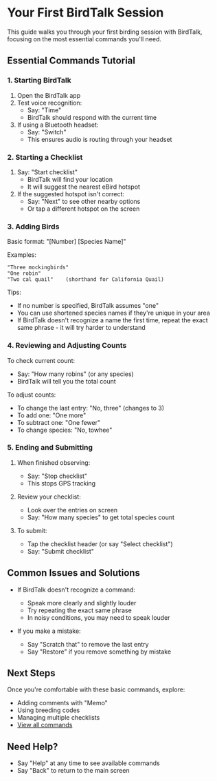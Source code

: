 # Your First BirdTalk Session

This guide walks you through your first birding session with BirdTalk, focusing on the most essential commands you'll need.

## Essential Commands Tutorial

### 1. Starting BirdTalk

1. Open the BirdTalk app
2. Test voice recognition:
    - Say: "Time"
    - BirdTalk should respond with the current time
3. If using a Bluetooth headset:
    - Say: "Switch"
    - This ensures audio is routing through your headset

### 2. Starting a Checklist

1. Say: "Start checklist"
    - BirdTalk will find your location
    - It will suggest the nearest eBird hotspot
2. If the suggested hotspot isn't correct:
    - Say: "Next" to see other nearby options
    - Or tap a different hotspot on the screen

### 3. Adding Birds

Basic format: "[Number] [Species Name]"

Examples:
```
"Three mockingbirds"
"One robin"
"Two cal quail"    (shorthand for California Quail)
```

Tips:

- If no number is specified, BirdTalk assumes "one"
- You can use shortened species names if they're unique in your area
- If BirdTalk doesn't recognize a name the first time, repeat the exact same phrase - it will try harder to understand

### 4. Reviewing and Adjusting Counts

To check current count:

- Say: "How many robins" (or any species)
- BirdTalk will tell you the total count

To adjust counts:

- To change the last entry: "No, three" (changes to 3)
- To add one: "One more"
- To subtract one: "One fewer"
- To change species: "No, towhee"

### 5. Ending and Submitting

1. When finished observing:
    - Say: "Stop checklist"
    - This stops GPS tracking

2. Review your checklist:
    - Look over the entries on screen
    - Say: "How many species" to get total species count

3. To submit:
    - Tap the checklist header (or say "Select checklist")
    - Say: "Submit checklist"

## Common Issues and Solutions

- If BirdTalk doesn't recognize a command:
    - Speak more clearly and slightly louder
    - Try repeating the exact same phrase
    - In noisy conditions, you may need to speak louder

- If you make a mistake:
    - Say "Scratch that" to remove the last entry
    - Say "Restore" if you remove something by mistake

## Next Steps

Once you're comfortable with these basic commands, explore:

- Adding comments with "Memo"
- Using breeding codes
- Managing multiple checklists
- [View all commands](../commands/reference.md)

## Need Help?

- Say "Help" at any time to see available commands
- Say "Back" to return to the main screen
